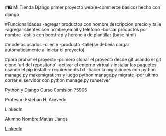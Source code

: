 #🛍️ Mi Tienda Django
primer proyecto web(e-commerce basico) hecho con django

#Funcionalidades
-agregar productos con nombre,descripcion,precio y talle
-agregar clientes con nombre,email y telefono
-buscar productos por nombre
-estilo con boostrap y herencia de plantillas (base.html)

#modelos usados
-cliente
-producto
-talle(se deberia cargar automaticamente al iniciar el proyecto)

#para probar el proyecto
-primero clonar el proyecto desde git usando el git clone 'url del repositorio'
-activar el entorno virtual y instalar los paquetes usando el pip install -r requirements.txt
-hacer la migraciones con python manage.py makemigrations y luego python manage.py migrate
-por ultimo correr el servidor con python manage.py runserver

Python y Django
Curso
Comisión 75905

Profesor: Esteban H. Acevedo

LinkedIn

Alumno
Nombre:Matias Llanos

[LinkedIn](linkedin.com/in/matiasllanos98)